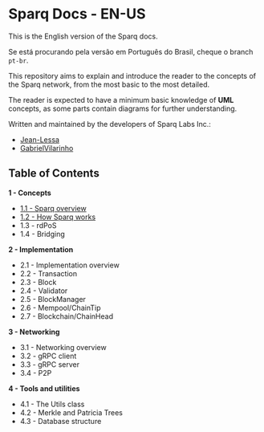 # Sparq Docs - EN-US

This is the English version of the Sparq docs.

Se está procurando pela versão em Português do Brasil, cheque o branch `pt-br`.

This repository aims to explain and introduce the reader to the concepts of the Sparq network, from the most basic to the most detailed.

The reader is expected to have a minimum basic knowledge of **UML** concepts, as some parts contain diagrams for further understanding.

Written and maintained by the developers of Sparq Labs Inc.:

* [Jean-Lessa](https://github.com/Jean-Lessa)
* [GabrielVilarinho](https://github.com/GabrielVilarinho)

## Table of Contents

**1 - Concepts**
* [1.1 - Sparq overview](ch1/1-1.md)
* [1.2 - How Sparq works](ch1/1-2.md)
* 1.3 - rdPoS
* 1.4 - Bridging

**2 - Implementation**
* 2.1 - Implementation overview
* 2.2 - Transaction
* 2.3 - Block
* 2.4 - Validator
* 2.5 - BlockManager
* 2.6 - Mempool/ChainTip
* 2.7 - Blockchain/ChainHead

**3 - Networking**
* 3.1 - Networking overview
* 3.2 - gRPC client
* 3.3 - gRPC server
* 3.4 - P2P

**4 - Tools and utilities**
* 4.1 - The Utils class
* 4.2 - Merkle and Patricia Trees
* 4.3 - Database structure

